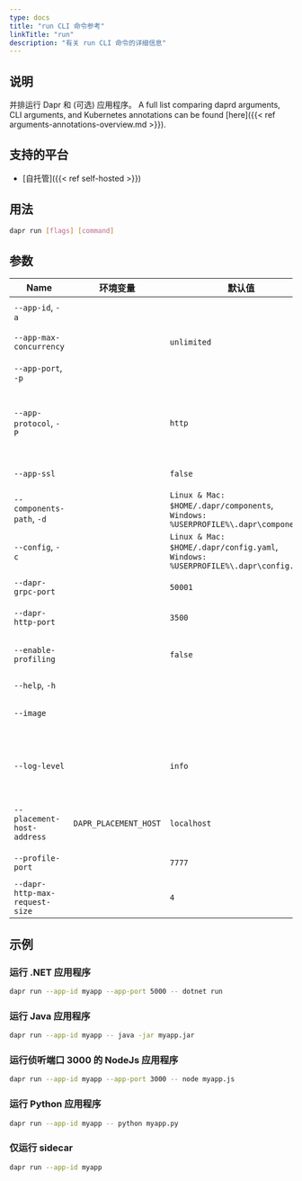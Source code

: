 ```yaml
---
type: docs
title: "run CLI 命令参考"
linkTitle: "run"
description: "有关 run CLI 命令的详细信息"
---
```


## 说明

并排运行 Dapr 和 (可选) 应用程序。 A full list comparing daprd arguments, CLI arguments, and Kubernetes annotations can be found [here]({{< ref arguments-annotations-overview.md >}}).

## 支持的平台

- [自托管]({{< ref self-hosted >}})

## 用法

```bash
dapr run [flags] [command]
```

## 参数

| Name                           | 环境变量                  | 默认值                                                                                      | 说明                                                                       |
| ------------------------------ | --------------------- | ---------------------------------------------------------------------------------------- | ------------------------------------------------------------------------ |
| `--app-id`, `-a`               |                       |                                                                                          | 用于服务发现的应用程序 Id                                                           |
| `--app-max-concurrency`        |                       | `unlimited`                                                                              | 应用程序的并发级别，默认为无限制                                                         |
| `--app-port`, `-p`             |                       |                                                                                          | 应用程序正在侦听的端口                                                              |
| `--app-protocol`, `-P`         |                       | `http`                                                                                   | 协议（gRPC 或 HTTP） Dapr 用于与应用程序通信。 有效值为: `http` 或 `grpc`                    |
| `--app-ssl`                    |                       | `false`                                                                                  | 当 Dapr 调用应用程序时启用 https                                                   |
| `--components-path`, `-d`      |                       | `Linux & Mac: $HOME/.dapr/components`, `Windows: %USERPROFILE%\.dapr\components`   | Components 目录的路径                                                         |
| `--config`, `-c`               |                       | `Linux & Mac: $HOME/.dapr/config.yaml`, `Windows: %USERPROFILE%\.dapr\config.yaml` | Dapr 配置文件                                                                |
| `--dapr-grpc-port`             |                       | `50001`                                                                                  | Dapr 要监听的 gRPC 端口                                                        |
| `--dapr-http-port`             |                       | `3500`                                                                                   | Dapr 要监听的 HTTP 端口                                                        |
| `--enable-profiling`           |                       | `false`                                                                                  | 通过 HTTP 端点启用 `pproft` 性能检测                                               |
| `--help`, `-h`                 |                       |                                                                                          | 显示此帮助消息                                                                  |
| `--image`                      |                       |                                                                                          | 要在中生成代码的 image。 输入为： `repository/image`                                  |
| `--log-level`                  |                       | `info`                                                                                   | 日志详细程度。 有效值因为其中之一: `debug`, `info`, `warn`, `error`, `fatal`, or `panic` |
| `--placement-host-address`     | `DAPR_PLACEMENT_HOST` | `localhost`                                                                              | The host on which the placement service resides                          |
| `--profile-port`               |                       | `7777`                                                                                   | 要侦听的性能检测服务的端口                                                            |
| `--dapr-http-max-request-size` |                       | `4`                                                                                      | Max size of request body in MB.                                          |

## 示例

### 运行 .NET 应用程序

```bash
dapr run --app-id myapp --app-port 5000 -- dotnet run
```

### 运行 Java 应用程序

```bash
dapr run --app-id myapp -- java -jar myapp.jar
```

### 运行侦听端口 3000 的 NodeJs 应用程序

```bash
dapr run --app-id myapp --app-port 3000 -- node myapp.js
```

### 运行 Python 应用程序

```bash
dapr run --app-id myapp -- python myapp.py
```

### 仅运行 sidecar

```bash
dapr run --app-id myapp
```
